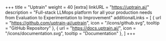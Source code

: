 +++
title = "Uptrain"
weight = 40
[extra]
linkURL = "https://uptrain.ai/"
description = "Full-stack LLMops platform for all your production needs from Evaluation to Experimentation to Improvement"
additionalLinks = [
  { url = "https://github.com/uptrain-ai/uptrain", icon = "/icons/github.svg", tooltip = "GitHub Repository" },
  { url = "https://docs.uptrain.ai/", icon = "/icons/documentation.svg", tooltip = "Documentation" },
]
+++